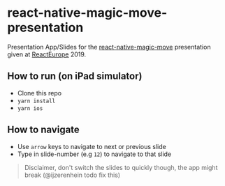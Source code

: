 # react-native-magic-move-presentation

Presentation App/Slides for the [react-native-magic-move](https://github.com/IjzerenHein/react-native-magic-move) presentation given at [ReactEurope](https://www.react-europe.org/) 2019.

## How to run (on iPad simulator)

- Clone this repo
- `yarn install`
- `yarn ios`

## How to navigate

- Use `arrow` keys to navigate to next or previous slide
- Type in slide-number (e.g `12`) to navigate to that slide

> Disclaimer, don't switch the slides to quickly though, the app might break (@ijzerenhein todo fix this)